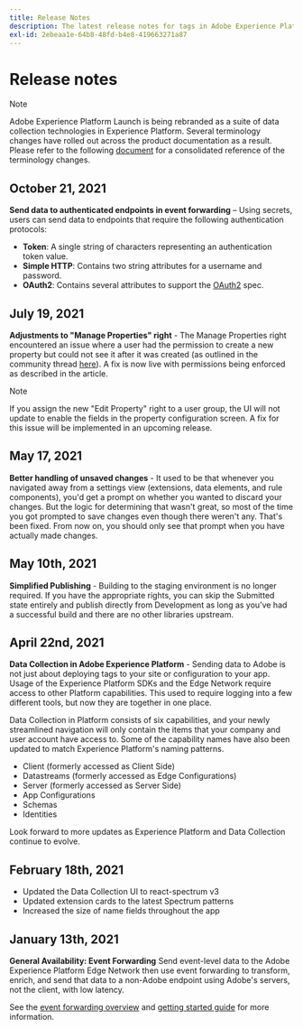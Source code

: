 ```yaml
---
title: Release Notes
description: The latest release notes for tags in Adobe Experience Platform.
exl-id: 2ebeaa1e-64b8-48fd-b4e8-419663271a87
---
```

# Release notes

>[!NOTE]
>
>Adobe Experience Platform Launch is being rebranded as a suite of data collection technologies in Experience Platform. Several terminology changes have rolled out across the product documentation as a result. Please refer to the following [document](../term-updates.md) for a consolidated reference of the terminology changes.

## October 21, 2021

**Send data to authenticated endpoints in event forwarding** – Using secrets, users can send data to endpoints that require the following authentication protocols:

* **Token**: A single string of characters representing an authentication token value.
* **Simple HTTP**: Contains two string attributes for a username and password.
* **OAuth2**: Contains several attributes to support the [OAuth2](https://datatracker.ietf.org/doc/html/rfc6749) spec.

<!-- (Add w/ crosslinks once docs are merged)
For more information, see the guides on [managing secrets in the Data Collection UI] or [managing secrets in the Reactor API].]
-->

## July 19, 2021

**Adjustments to "Manage Properties" right** - The Manage Properties right encountered an issue where a user had the permission to create a new property but could not see it after it was created (as outlined in the community thread [here](https://experienceleaguecommunities.adobe.com/t5/adobe-experience-platform-launch/technical-advisory-adjustments-to-the-manage-properties/ba-p/399176)). A fix is now live with permissions being enforced as described in the article.

>[!NOTE]
>
>If you assign the new "Edit Property" right to a user group, the UI will not update to enable the fields in the property configuration screen. A fix for this issue will be implemented in an upcoming release.

## May 17, 2021

**Better handling of unsaved changes** - It used to be that whenever you navigated away from a settings view (extensions, data elements, and rule components), you'd get a prompt on whether you wanted to discard your changes. But the logic for determining that wasn't great, so most of the time you got prompted to save changes even though there weren't any.  That's been fixed.  From now on, you should only see that prompt when you have actually made changes.

## May 10th, 2021

**Simplified Publishing** - Building to the staging environment is no longer required.  If you have the appropriate rights, you can skip the Submitted state entirely and publish directly from Development as long as you’ve had a successful build and there are no other libraries upstream.

## April 22nd, 2021

**Data Collection in Adobe Experience Platform** - Sending data to Adobe is not just about deploying tags to your site or configuration to your app.  Usage of the Experience Platform SDKs and the Edge Network require access to other Platform capabilities.  This used to require logging into a few different tools, but now they are together in one place.

Data Collection in Platform consists of six capabilities, and your newly streamlined navigation will only contain the items that your company and user account have access to.  Some of the capability names have also been updated to match Experience Platform's naming patterns.

* Client (formerly accessed as Client Side)
* Datastreams (formerly accessed as Edge Configurations)
* Server (formerly accessed as Server Side)
* App Configurations
* Schemas
* Identities

Look forward to more updates as Experience Platform and Data Collection continue to evolve.

## February 18th, 2021

* Updated the Data Collection UI to react-spectrum v3
* Updated extension cards to the latest Spectrum patterns
* Increased the size of name fields throughout the app

## January 13th, 2021

**General Availability: Event Forwarding** Send event-level data to the Adobe Experience Platform Edge Network then use event forwarding to transform, enrich, and send that data to a non-Adobe endpoint using Adobe's servers, not the client, with low latency.

See the [event forwarding overview](../ui/event-forwarding/overview.md) and [getting started guide](../ui/event-forwarding/getting-started.md) for more information.
